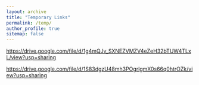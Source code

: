 ```yaml
---
layout: archive
title: "Temporary Links"
permalink: /temp/
author_profile: true
sitemap: false
---
```



https://drive.google.com/file/d/1g4mQJv_SXNEZVMZV4eZeH32bTUW4TLxL/view?usp=sharing

https://drive.google.com/file/d/1S83dgzU48mh3POgrlgmX0s66q0htrOZk/view?usp=sharing
